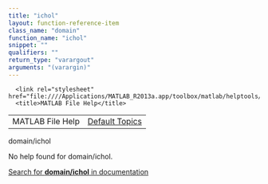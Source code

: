 ```yaml
---
title: "ichol"
layout: function-reference-item
class_name: "domain"
function_name: "ichol"
snippet: ""
qualifiers: ""
return_type: "varargout"
arguments: "(varargin)"
---
```


<html>
   <head>
      <meta http-equiv="Content-Type" content="text/html; charset=utf-8">
   
      <link rel="stylesheet" href="file:////Applications/MATLAB_R2013a.app/toolbox/matlab/helptools/private/helpwin.css">
      <title>MATLAB File Help</title>
   </head>
   <body>
      <!--Single-page help-->
      <table border="0" cellspacing="0" width="100%">
         <tr class="subheader">
            <td class="headertitle">MATLAB File Help</td>
            <td class="subheader-right"><a href="matlab:helpwin">Default Topics</a></td>
         </tr>
      </table>
      <div class="title">domain/ichol</div>
      <!--No help found-->
      <p>No help found for <span class="helptopic">domain/ichol</span>.
      </p>
      <p><a href="matlab:docsearch('domain/ichol')">
            Search for <b>domain/ichol</b> in documentation
            </a></p>
   </body>
</html>
